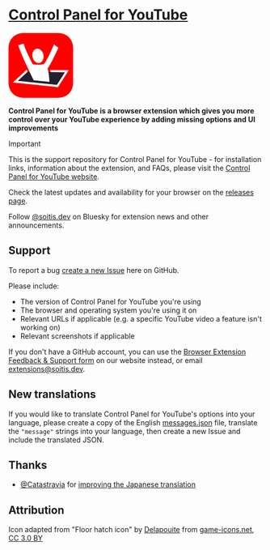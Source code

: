 # [Control Panel for YouTube](https://soitis.dev/control-panel-for-youtube)

[![](icons/icon128.png)](https://soitis.dev/control-panel-for-youtube)

**Control Panel for YouTube is a browser extension which gives you more control over your YouTube experience by adding missing options and UI improvements**

> [!IMPORTANT]
> This is the support repository for Control Panel for YouTube - for installation links, information about the extension, and FAQs, please visit the [Control Panel for YouTube website](https://soitis.dev/control-panel-for-youtube).

Check the latest updates and availability for your browser on the [releases page](https://github.com/insin/control-panel-for-youtube/releases).

Follow [@soitis.dev](https://bsky.app/profile/soitis.dev) on Bluesky for extension news and other announcements.

## Support

To report a bug [create a new Issue](https://github.com/insin/control-panel-for-youtube/issues/new) here on GitHub.

Please include:

- The version of Control Panel for YouTube you're using
- The browser and operating system you're using it on
- Relevant URLs if applicable (e.g. a specific YouTube video a feature isn't working on)
- Relevant screenshots if applicable

If you don't have a GitHub account, you can use the [Browser Extension Feedback & Support form](https://soitis.dev/extensions/feedback) on our website instead, or email [extensions@soitis.dev](mailto:extensions@soitis.dev).

## New translations

If you would like to translate Control Panel for YouTube's options into your language, please create a copy of the English [messages.json](./_locales/en/messages.json) file, translate the `"message"` strings into your language, then create a new Issue and include the translated JSON.

## Thanks

- [@Catastravia](https://github.com/Catastravia) for [improving the Japanese translation](https://github.com/insin/control-panel-for-youtube/issues/22)

## Attribution

Icon adapted from "Floor hatch icon" by [Delapouite](https://delapouite.com/) from [game-icons.net](https://game-icons.net), [CC 3.0 BY](https://creativecommons.org/licenses/by/3.0/)

